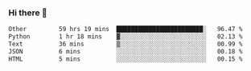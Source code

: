 ### Hi there 👋

<!--
**swolbroham/swolbroham** is a ✨ _special_ ✨ repository because its `README.md` (this file) appears on your GitHub profile.

Here are some ideas to get you started:

- 🔭 I’m currently working on ...
- 🌱 I’m currently learning ...
- 👯 I’m looking to collaborate on ...
- 🤔 I’m looking for help with ...
- 💬 Ask me about ...
- 📫 How to reach me: ...
- 😄 Pronouns: ...
- ⚡ Fun fact: ...
-->


<!--START_SECTION:waka-->

```txt
Other         59 hrs 19 mins  ████████████████████████░   96.47 %
Python        1 hr 18 mins    ▓░░░░░░░░░░░░░░░░░░░░░░░░   02.13 %
Text          36 mins         ▒░░░░░░░░░░░░░░░░░░░░░░░░   00.99 %
JSON          6 mins          ░░░░░░░░░░░░░░░░░░░░░░░░░   00.18 %
HTML          5 mins          ░░░░░░░░░░░░░░░░░░░░░░░░░   00.15 %
```

<!--END_SECTION:waka-->

